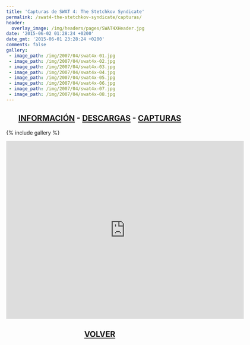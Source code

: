 ```yaml
---
title: 'Capturas de SWAT 4: The Stetchkov Syndicate'
permalink: /swat4-the-stetchkov-syndicate/capturas/
header:
  overlay_image: /img/headers/pages/SWAT4XHeader.jpg
date: '2015-06-02 01:28:24 +0200'
date_gmt: '2015-06-01 23:28:24 +0200'
comments: false
gallery:
 - image_path: /img/2007/04/swat4x-01.jpg
 - image_path: /img/2007/04/swat4x-02.jpg
 - image_path: /img/2007/04/swat4x-03.jpg
 - image_path: /img/2007/04/swat4x-04.jpg
 - image_path: /img/2007/04/swat4x-05.jpg
 - image_path: /img/2007/04/swat4x-06.jpg
 - image_path: /img/2007/04/swat4x-07.jpg
 - image_path: /img/2007/04/swat4x-08.jpg
---
```

<h2 style="text-align: center;"><strong><a href="/swat4-the-stetchkov-syndicate/informacion/">INFORMACIÓN</a> - <a href="/swat4-the-stetchkov-syndicate/descargar/">DESCARGAS</a> - <a href="/swat4-the-stetchkov-syndicate/capturas/">CAPTURAS</a></strong></h2>

{% include gallery %}

<center><iframe width="640" height="480" src="https://www.youtube-nocookie.com/embed/CrarQ3syDo8?rel=0" frameborder="0" allow="accelerometer; autoplay; encrypted-media; gyroscope; picture-in-picture" allowfullscreen></iframe></center>

<h2 style="text-align: center;"><strong><a href="/swat4-the-stetchkov-syndicate/">VOLVER</a></strong></h2>

